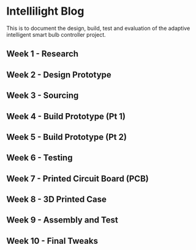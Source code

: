 # Intellilight Blog

This is to document the design, build, test and evaluation of the adaptive
intelligent smart bulb controller project.

## Week 1 - Research

## Week 2 - Design Prototype

## Week 3 - Sourcing

## Week 4 - Build Prototype (Pt 1)

## Week 5 - Build Prototype (Pt 2)

## Week 6 - Testing

## Week 7 - Printed Circuit Board (PCB)

## Week 8 - 3D Printed Case

## Week 9 - Assembly and Test

## Week 10 - Final Tweaks
